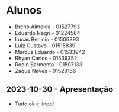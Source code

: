 # Alunos

* Breno Almeida - 01527793
* Eduardo Negri - 01224564
* Lucas Benicio - 01506393
* Luiz Gustavo - 01515839
* Marcus Eduardo - 01533942
* Rhyan Carlos - 01539352
* Rodin Sarmento - 01507133
* Zaque Neves - 01529166

## 2023-10-30 - Apresentação

* Tudo ok e lindo!
